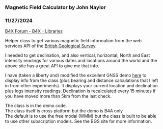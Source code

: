 ###  Magnetic Field Calculator by John Naylor
### 11/27/2024
[B4X Forum - B4X - Libraries](https://www.b4x.com/android/forum/threads/164330/)

Helper class to get various magnetic field information from the web services API of the [British Geological Survey](https://geomag.bgs.ac.uk/).  
  
I needed to get declination, and also vertical, horizontal, North and East intensity readings for various dates and locations around the world and the above site has a great API to give me that info.  
  
I have (taken a liberty and) modified the excellent GNSS demo [here](https://www.b4x.com/android/forum/threads/gnss-library-an-updated-gps-library.109110/#content) to display info from the class (plus bearing and distance calculations that I left in from other experiments). It displays your current location and declination plus logs intensity readings. Declination is recalculated every 15 minutes if you have moved more than 5km from the last check.  
  
The class is in the demo code.  
The class itself is cross platform but the demo is B4A only  
The default is to use the free modal (WMM) but the class is built to be able to use other subscription models. See the BGS site for more information.